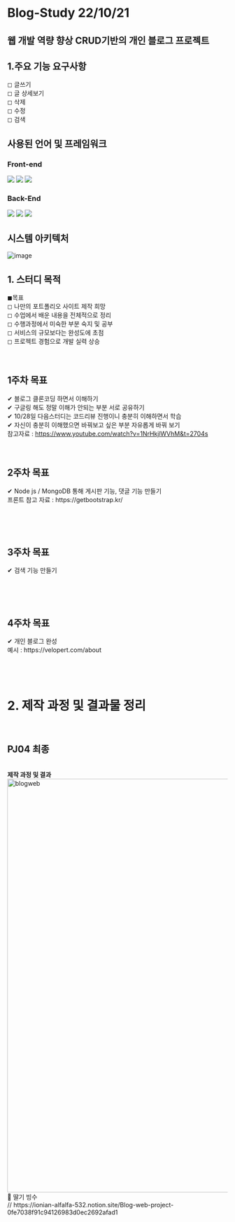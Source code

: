 <h1>Blog-Study 22/10/21</h1>
<h2>웹 개발 역량 향상 CRUD기반의 개인 블로그 프로젝트 </h2>
<h2>1.주요 기능 요구사항</h2>

◻ 글쓰기 <br>
◻ 글 상세보기 <br>
◻ 삭제 <br>
◻ 수정 <br>
◻ 검색 <br>

<h2>사용된 언어 및 프레임워크</h2>
<h3>Front-end</h3>
<img src="https://img.shields.io/badge/HTML5-E34F26?style=flat-squared&logo=HTML5&logoColor=white" />
<img src="https://img.shields.io/badge/CSS3-1572B6?style=flat-square&logo=CSS3&logoColor=white"/>
<img src="https://img.shields.io/badge/JavaScript-F7DF1E?style=flat-square&logo=JavaScript&logoColor=white"/>
<h3>Back-End</h3>
<img src="https://img.shields.io/badge/Node.js-339933?style=flat-square&logo=Node.js&logoColor=white"/>
<img src="https://img.shields.io/badge/Express-000000?style=flat-square&logo=Express&logoColor=white"/>
<img src="https://img.shields.io/badge/MongoDB-47A248?style=flat-square&logo=MongoDB&logoColor=white"/>
<h2>시스템 아키텍처</h2>

![image](https://github.com/Blindnames/BlogWebStudy/assets/109403631/91adcc07-80c6-4ec8-9e24-003f4dda8c3c)
<h2>1. 스터디 목적</h2>
◼목표<br>
    ◻ 나만의 포트폴리오 사이트 제작 희망<br>
    ◻ 수업에서 배운 내용을 전체적으로 정리<br>
    ◻ 수행과정에서 미숙한 부분 숙지 및 공부 <br>
    ◻ 서비스의 규모보다는 완성도에 초점 <br>
    ◻ 프로젝트 경험으로 개발 실력 상승
    <br><br><br>

 <h2> 1주차 목표</h2>

✔ 블로그 클론코딩 하면서 이해하기
<br>
✔ 구글링 해도 정말 이해가 안되는 부분 서로 공유하기
<br>
✔ 10/28일 다음스터디는 코드리뷰 진행이니 충분히 이해하면서 학습
<br>
✔ 자신이 충분히 이해했으면 바꿔보고 싶은 부분 자유롭게 바꿔 보기
<br>
참고자료 : https://www.youtube.com/watch?v=1NrHkjlWVhM&t=2704s
<br><br><br>
<h2>2주차 목표</h2>
✔ Node js / MongoDB 통해 게시판 기능, 댓글 기능 만들기 <br>
프론트 참고 자료 : https://getbootstrap.kr/

<br><br><br>
<h2>3주차 목표</h2>
✔ 검색 기능 만들기

<br><br><br>
<h2>4주차 목표</h2>
✔ 개인 블로그 완성
<br>
예시 : https://velopert.com/about


<br>
<h1></h1>
<br>
<h1>2. 제작 과정 및 결과물 정리</h1>
<br>
<h2>PJ04 최종</h2>
<br>
<strong>제작 과정 및 결과</strong>
<br>
<img width="945" alt="blogweb" src="https://github.com/Blindnames/BlogWebStudy/assets/109403631/2ff74d85-377c-4f8e-a64c-657dc3e01572">
<br>
🍓 딸기 빙수
<br>
// https://ionian-alfalfa-532.notion.site/Blog-web-project-0fe7038f91c94126983d0ec2692afad1
<br>

<br>
<br>




















